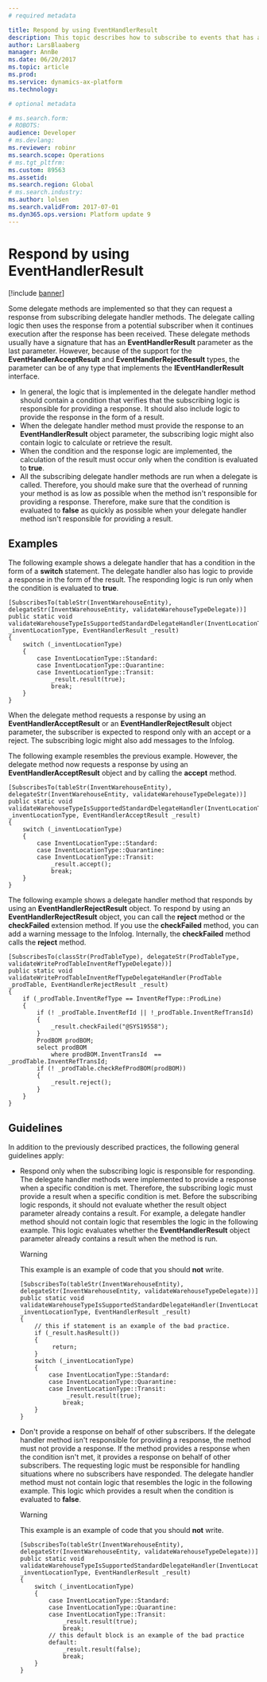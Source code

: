 ```yaml
---
# required metadata

title: Respond by using EventHandlerResult
description: This topic describes how to subscribe to events that has a parameter of any type that implements the IEventHandlerResult interface.
author: LarsBlaaberg
manager: AnnBe
ms.date: 06/20/2017
ms.topic: article
ms.prod: 
ms.service: dynamics-ax-platform
ms.technology: 

# optional metadata

# ms.search.form: 
# ROBOTS: 
audience: Developer
# ms.devlang: 
ms.reviewer: robinr
ms.search.scope: Operations
# ms.tgt_pltfrm: 
ms.custom: 89563
ms.assetid: 
ms.search.region: Global
# ms.search.industry: 
ms.author: lolsen
ms.search.validFrom: 2017-07-01
ms.dyn365.ops.version: Platform update 9
---
```


# Respond by using EventHandlerResult

[!include [banner](../includes/banner.md)]

Some delegate methods are implemented so that they can request a response from subscribing delegate handler methods. The delegate calling logic then uses the response from a potential subscriber when it continues execution after the response has been received. These delegate methods usually have a signature that has an **EventHandlerResult** parameter as the last parameter. However, because of the support for the **EventHandlerAcceptResult** and **EventHandlerRejectResult** types, the parameter can be of any type that implements the **IEventHandlerResult** interface.

+ In general, the logic that is implemented in the delegate handler method should contain a condition that verifies that the subscribing logic is responsible for providing a response. It should also include logic to provide the response in the form of a result.
+ When the delegate handler method must provide the response to an **EventHandlerResult** object parameter, the subscribing logic might also contain logic to calculate or retrieve the result.
+ When the condition and the response logic are implemented, the calculation of the result must occur only when the condition is evaluated to **true**.
+ All the subscribing delegate handler methods are run when a delegate is called. Therefore, you should make sure that the overhead of running your method is as low as possible when the method isn't responsible for providing a response. Therefore, make sure that the condition is evaluated to **false** as quickly as possible when your delegate handler method isn't responsible for providing a result.

## Examples
The following example shows a delegate handler that has a condition in the form of a **switch** statement. The delegate handler also has logic to provide a response in the form of the result. The responding logic is run only when the condition is evaluated to **true**.

```
[SubscribesTo(tableStr(InventWarehouseEntity), delegateStr(InventWarehouseEntity, validateWarehouseTypeDelegate))]
public static void validateWarehouseTypeIsSupportedStandardDelegateHandler(InventLocationType _inventLocationType, EventHandlerResult _result)
{
    switch (_inventLocationType)
    {
        case InventLocationType::Standard:
        case InventLocationType::Quarantine:
        case InventLocationType::Transit:
            _result.result(true);
            break;
    }
}
```

When the delegate method requests a response by using an **EventHandlerAcceptResult** or an **EventHandlerRejectResult** object parameter, the subscriber is expected to respond only with an accept or a reject. The subscribing logic might also add messages to the Infolog.

The following example resembles the previous example. However, the delegate method now requests a response by using an **EventHandlerAcceptResult** object and by calling the **accept** method.
	
```
[SubscribesTo(tableStr(InventWarehouseEntity), delegateStr(InventWarehouseEntity, validateWarehouseTypeDelegate))]
public static void validateWarehouseTypeIsSupportedStandardDelegateHandler(InventLocationType _inventLocationType, EventHandlerAcceptResult _result)
{
    switch (_inventLocationType)
    {
        case InventLocationType::Standard:
        case InventLocationType::Quarantine:
        case InventLocationType::Transit:
            _result.accept();
            break;
    }
}
```

The following example shows a delegate handler method that responds by using an **EventHandlerRejectResult** object. To respond by using an **EventHandlerRejectResult** object, you can call the **reject** method or the **checkFailed** extension method. If you use the **checkFailed** method, you can add a warning message to the Infolog. Internally, the **checkFailed** method calls the **reject** method.

```
[SubscribesTo(classStr(ProdTableType), delegateStr(ProdTableType, validateWriteProdTableInventRefTypeDelegate))]
public static void validateWriteProdTableInventRefTypeDelegateHandler(ProdTable _prodTable, EventHandlerRejectResult _result)
{
    if (_prodTable.InventRefType == InventRefType::ProdLine)
    {
        if (! _prodTable.InventRefId || !_prodTable.InventRefTransId)
        {
            _result.checkFailed("@SYS19558");
        }
        ProdBOM prodBOM;
        select prodBOM
            where prodBOM.InventTransId  == _prodTable.InventRefTransId;
        if (! _prodTable.checkRefProdBOM(prodBOM))
        {
            _result.reject();
        }
    }
}
```

## Guidelines
In addition to the previously described practices, the following general guidelines apply:

- Respond only when the subscribing logic is responsible for responding. The delegate handler methods were implemented to provide a response when a specific condition is met. Therefore, the subscribing logic must provide a result when a specific condition is met. Before the subscribing logic responds, it should not evaluate whether the result object parameter already contains a result. For example, a delegate handler method should not contain logic that resembles the logic in the following example. This logic evaluates whether the **EventHandlerResult** object parameter already contains a result when the method is run.

    > [!WARNING]
    > This example is an example of code that you should **not** write.

    ```
    [SubscribesTo(tableStr(InventWarehouseEntity), delegateStr(InventWarehouseEntity, validateWarehouseTypeDelegate))]
	public static void validateWarehouseTypeIsSupportedStandardDelegateHandler(InventLocationType _inventLocationType, EventHandlerResult _result)
	{
	    // this if statement is an example of the bad practice.
	    if (_result.hasResult())
	    {
	         return;
	    }
	    switch (_inventLocationType)
	    {
	        case InventLocationType::Standard:
	        case InventLocationType::Quarantine:
	        case InventLocationType::Transit:
	             _result.result(true);
	            break;
	    }
	}
    ```
    
- Don't provide a response on behalf of other subscribers. If the delegate handler method isn't responsible for providing a response, the method must not provide a response. If the method provides a response when the condition isn't met, it provides a response on behalf of other subscribers. The requesting logic must be responsible for handling situations where no subscribers have responded. The delegate handler method must not contain logic that resembles the logic in the following example. This logic which provides a result when the condition is evaluated to **false**.
    
    > [!WARNING]
    > This example is an example of code that you should **not** write.
    
    ```
	[SubscribesTo(tableStr(InventWarehouseEntity), delegateStr(InventWarehouseEntity, validateWarehouseTypeDelegate))]
	public static void validateWarehouseTypeIsSupportedStandardDelegateHandler(InventLocationType _inventLocationType, EventHandlerResult _result)
	{
	    switch (_inventLocationType)
	    {
	        case InventLocationType::Standard:
	        case InventLocationType::Quarantine:
	        case InventLocationType::Transit:
	            _result.result(true);
	            break;
		    // this default block is an example of the bad practice
	        default:
	            _result.result(false);
	            break;
	    }
	}
    ```
